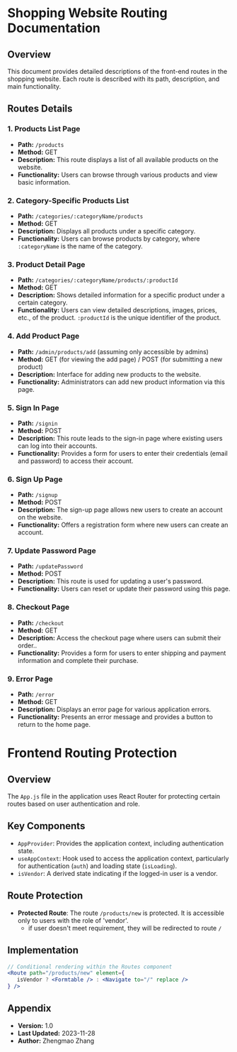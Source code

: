
# Shopping Website Routing Documentation

## Overview

This document provides detailed descriptions of the front-end routes in the shopping website. Each route is described with its path, description, and main functionality.

## Routes Details

### 1. Products List Page

- **Path:** `/products`
- **Method:** GET
- **Description:** This route displays a list of all available products on the website.
- **Functionality:** Users can browse through various products and view basic information.

### 2. Category-Specific Products List

- **Path:** `/categories/:categoryName/products`
- **Method:** GET
- **Description:** Displays all products under a specific category.
- **Functionality:** Users can browse products by category, where `:categoryName` is the name of the category.

### 3. Product Detail Page

- **Path:** `/categories/:categoryName/products/:productId`
- **Method:** GET
- **Description:** Shows detailed information for a specific product under a certain category.
- **Functionality:** Users can view detailed descriptions, images, prices, etc., of the product. `:productId` is the unique identifier of the product.

### 4. Add Product Page

- **Path:** `/admin/products/add` (assuming only accessible by admins)
- **Method:** GET (for viewing the add page) / POST (for submitting a new product)
- **Description:** Interface for adding new products to the website.
- **Functionality:** Administrators can add new product information via this page.

### 5. Sign In Page

- **Path:** `/signin`
- **Method:** POST
- **Description:** This route leads to the sign-in page where existing users can log into their accounts.
- **Functionality:** Provides a form for users to enter their credentials (email and password) to access their account.

### 6. Sign Up Page

- **Path:** `/signup`
- **Method:** POST
- **Description:** The sign-up page allows new users to create an account on the website.
- **Functionality:** Offers a registration form where new users can create an account.

### 7. Update Password Page

- **Path:** `/updatePassword`
- **Method:** POST
- **Description:** This route is used for updating a user's password.
- **Functionality:** Users can reset or update their password using this page.

### 8. Checkout Page

- **Path:** `/checkout`
- **Method:** GET
- **Description:** Access the checkout page where users can submit their order..
- **Functionality:** Provides a form for users to enter shipping and payment information and complete their purchase.

### 9. Error Page

- **Path:** `/error`
- **Method:** GET
- **Description:** Displays an error page for various application errors.
- **Functionality:** Presents an error message and provides a button to return to the home page.

# Frontend Routing Protection
## Overview
The `App.js` file in the application uses React Router for protecting certain routes based on user authentication and role.

## Key Components
- `AppProvider`: Provides the application context, including authentication state.
- `useAppContext`: Hook used to access the application context, particularly for authentication (`auth`) and loading state (`isLoading`).
- `isVendor`: A derived state indicating if the logged-in user is a vendor.

## Route Protection
- **Protected Route**: The route `/products/new` is protected. It is accessible only to users with the role of 'vendor'. 
    - if user doesn't meet requirement, they will be redirected to route `/`

## Implementation

```jsx
// Conditional rendering within the Routes component
<Route path="/products/new" element={
   isVendor ? <Formtable /> : <Navigate to="/" replace />
} />
```

## Appendix

- **Version:** 1.0
- **Last Updated:** 2023-11-28
- **Author:** Zhengmao Zhang
